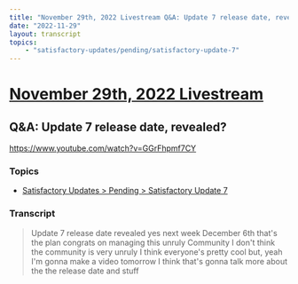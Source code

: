 ```yaml
---
title: "November 29th, 2022 Livestream Q&A: Update 7 release date, revealed?"
date: "2022-11-29"
layout: transcript
topics:
    - "satisfactory-updates/pending/satisfactory-update-7"
---
```

# [November 29th, 2022 Livestream](../2022-11-29.md)
## Q&A: Update 7 release date, revealed?
https://www.youtube.com/watch?v=GGrFhpmf7CY

### Topics
* [Satisfactory Updates > Pending > Satisfactory Update 7](../topics/satisfactory-updates/pending/satisfactory-update-7.md)

### Transcript

> Update 7 release date revealed yes next week December 6th that's the plan congrats on managing this unruly Community I don't think the community is very unruly I think everyone's pretty cool but, yeah I'm gonna make a video tomorrow I think that's gonna talk more about the the release date and stuff
